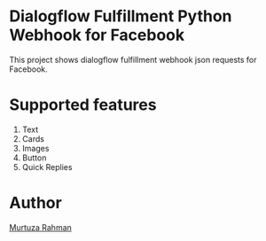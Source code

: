 # Dialogflow Fulfillment Python Webhook for Facebook
This project shows dialogflow fulfillment webhook json requests for Facebook.

# Supported features
  1. Text
  2. Cards
  3. Images
  4. Button
  5. Quick Replies

# Author
[Murtuza Rahman](https://github.com/Developer199239)
